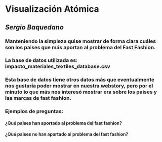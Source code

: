 # Visualización Atómica 

## _Sergio Baquedano_

### Manteniendo la simpleza quise mostrar de forma clara cuáles son los paises que más aportan al problema del Fast Fashion. 
### La base de datos utilizada es: impacto_materiales_textiles_database.csv 

### Esta base de datos tiene otros datos más que eventualmente nos gustaría poder mostrar en nuestra webstory, pero por el minuto lo que más nos interesó mostrar era sobre los paises y las marcas de fast fashion. 

### Ejemplos de preguntas: 
#### ¿Qué paises han aportado al problema del fast fashion? 
#### ¿Qué paises no han aportado al problema del fast fashion? 


